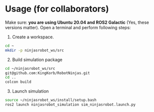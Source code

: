 # Usage (for collaborators)
Make sure: **you are using Ubuntu 20.04 and ROS2 Galactic** (Yes, these versions matter). Open a terminal and perform following steps:
1. Create a workspace.
```bash
cd ~
mkdir -p ninjasrobot_ws/src
```
2. Build simulation package
```bash
cd ~/ninjasrobot_ws/src
git@github.com:KingKorb/RobotNinjas.git
cd ..
colcon build
```
3. Launch simulation
```bash
source ~/ninjasrobot_ws/install/setup.bash
ros2 launch ninjasrobot_simulation sim_ninjasrobot.launch.py 
```

